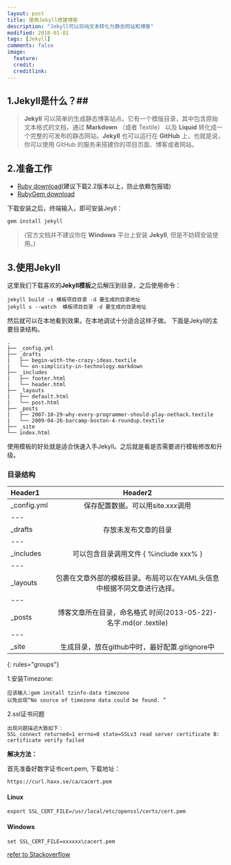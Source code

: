```yaml
---
layout: post
title: 使用Jekyll搭建博客
description: "Jekyll可以将纯文本转化为静态网站和博客"
modified: 2018-01-01
tags: [Jekyll]
comments: false
image:
  feature: 
  credit: 
  creditlink: 
---
```


## 1.Jekyll是什么？##


> **Jekyll** 可以简单的生成静态博客站点。它有一个模版目录，其中包含原始文本格式的文档，通过 **Markdown** （或者 Textile） 以及 **Liquid** 转化成一个完整的可发布的静态网站。**Jekyll** 也可以运行在 **GitHub** 上，也就是说，你可以使用 GitHub 的服务来搭建你的项目页面、博客或者网站。

## 2.准备工作 ##
 - [Ruby download](https://www.ruby-lang.org/en/downloads/)(建议下载2.2版本以上，防止依赖包报错)
 - [RubyGem download](https://rubygems.org/pages/download/)
 
下载安装之后，终端输入，即可安装Jeyll：

	gem install jekyll

> (官方文档并不建议你在 **Windows** 平台上安装 **Jekyll**, 但是不妨碍安装使用。)


## 3.使用Jekyll ##
这里我们下载喜欢的**Jekyll模板**之后解压到目录，之后使用命令：

	jekyll build -s 模板项目目录 -d 要生成的目录地址
	jekyll s --watch  模板项目目录 -d 要生成的目录地址

然后就可以在本地看到效果。在本地调试十分适合这样子做。
下面是Jekyll的主要目录结构。

	.
	├── _config.yml
	├── _drafts
	|   ├── begin-with-the-crazy-ideas.textile
	|   └── on-simplicity-in-technology.markdown
	├── _includes
	|   ├── footer.html
	|   └── header.html
	├── _layouts
	|   ├── default.html
	|   └── post.html
	├── _posts
	|   ├── 2007-10-29-why-every-programmer-should-play-nethack.textile
	|   └── 2009-04-26-barcamp-boston-4-roundup.textile
	├── _site
	└── index.html

使用模板的好处就是适合快速入手Jekyll。之后就是看是否需要进行模板修改和升级。


### 目录结构


| Header1 | Header2 | 
|:--------|:-------:|
| _config.yml  | 保存配置数据。可以用site.xxx调用 | 
|---
| _drafts      | 存放未发布文章的目录  |
|---
| _includes    | 可以包含目录调用文件 \{ %include xxx% \}  |
|---
| _layouts     | 包裹在文章外部的模板目录。布局可以在YAML头信息中根据不同文章进行选择。  |
|---
| _posts       | 博客文章所在目录，命名格式 时间(2013-05-22)-名字.md(or .textile)  |
|---
| _site        | 生成目录，放在github中时，最好配置.gitignore中  |
{: rules="groups"}


1.安装Timezone:

	应该输入:gem install tzinfo-data timezone
	以免出现“No source of timezone data could be found. ”

2.ssl证书问题

	出现问题描述大致如下：
	SSL_connect returned=1 errno=0 state=SSLv3 read server certificate B: certificate verify failed

**解决方法：**

首先准备好数字证书cert.pem, 下载地址：

	https://curl.haxx.se/ca/cacert.pem

#### Linux
	export SSL_CERT_FILE=/usr/local/etc/openssl/certs/cert.pem

#### Windows

	set SSL_CERT_FILE=xxxxxx\cacert.pem


[refer to Stackoverflow](https://stackoverflow.com/questions/4528101/ssl-connect-returned-1-errno-0-state-sslv3-read-server-certificate-b-certificat)